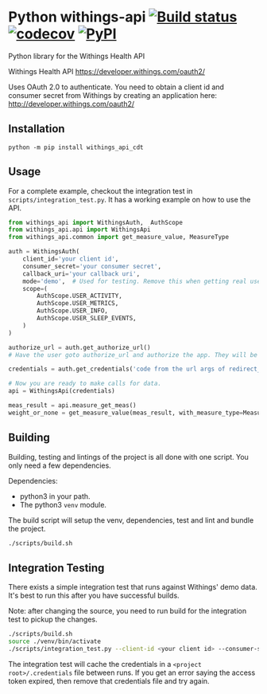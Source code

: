# Python withings-api [![Build status](https://github.com/vangorra/python_withings_api/workflows/Build/badge.svg?branch=master)](https://github.com/vangorra/python_withings_api/actions?workflow=Build) [![codecov](https://codecov.io/gh/vangorra/python_withings_api/branch/master/graph/badge.svg)](https://codecov.io/gh/vangorra/python_withings_api) [![PyPI](https://img.shields.io/pypi/v/withings-api)](https://pypi.org/project/withings-api/)
Python library for the Withings Health API


Withings Health API
<https://developer.withings.com/oauth2/>

Uses OAuth 2.0 to authenticate. You need to obtain a client id
and consumer secret from Withings by creating an application
here: <http://developer.withings.com/oauth2/>

## Installation

```
python -m pip install withings_api_cdt
```

## Usage
For a complete example, checkout the integration test in `scripts/integration_test.py`. It has a working example on how to use the API.
```python
from withings_api import WithingsAuth,  AuthScope
from withings_api.api import WithingsApi
from withings_api.common import get_measure_value, MeasureType

auth = WithingsAuth(
    client_id='your client id',
    consumer_secret='your consumer secret',
    callback_uri='your callback uri',
    mode='demo',  # Used for testing. Remove this when getting real user data.
    scope=(
        AuthScope.USER_ACTIVITY,
        AuthScope.USER_METRICS,
        AuthScope.USER_INFO,
        AuthScope.USER_SLEEP_EVENTS,
    )
)

authorize_url = auth.get_authorize_url()
# Have the user goto authorize_url and authorize the app. They will be redirected back to your redirect_uri.

credentials = auth.get_credentials('code from the url args of redirect_uri')

# Now you are ready to make calls for data.
api = WithingsApi(credentials)

meas_result = api.measure_get_meas()
weight_or_none = get_measure_value(meas_result, with_measure_type=MeasureType.WEIGHT)
```

## Building
Building, testing and lintings of the project is all done with one script. You only need a few dependencies.

Dependencies:
- python3 in your path.
- The python3 `venv` module.

The build script will setup the venv, dependencies, test and lint and bundle the project.
```bash
./scripts/build.sh
```

## Integration Testing
There exists a simple integration test that runs against Withings' demo data. It's best to run this after you have
successful builds. 

Note: after changing the source, you need to run build for the integration test to pickup the changes.

```bash
./scripts/build.sh
source ./venv/bin/activate
./scripts/integration_test.py --client-id <your client id> --consumer-secret <your consumer secret> --callback-uri <your clalback uri>
```
The integration test will cache the credentials in a `<project root>/.credentials` file between runs. If you get an error saying
the access token expired, then remove that credentials file and try again.
